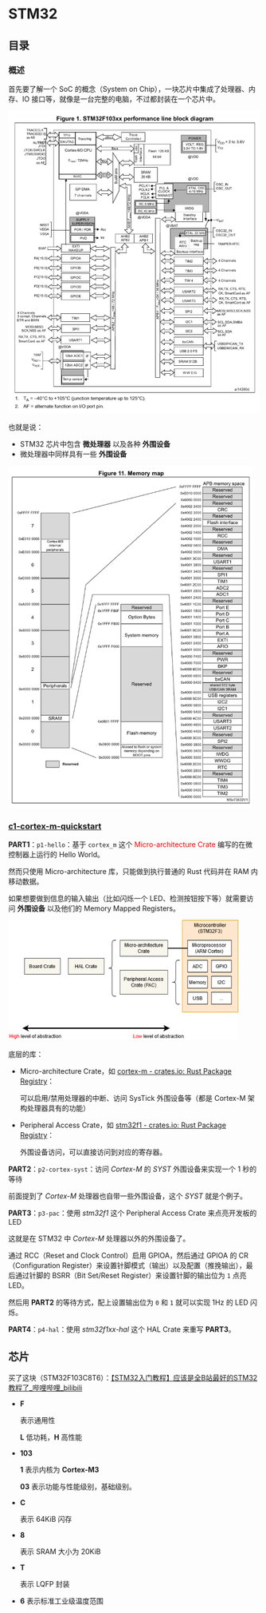 # STM32

## 目录

### 概述

首先要了解一个 SoC 的概念（System on Chip），一块芯片中集成了处理器、内存、IO 接口等，就像是一台完整的电脑，不过都封装在一个芯片中。

<img src="./assets/image-20241118131825994.png" alt="image-20241118131825994" style="zoom: 67%;" />

也就是说：

- STM32 芯片中包含 **微处理器** 以及各种 **外围设备**
- 微处理器中同样具有一些 **外围设备**

<img src="./assets/image-20241118131957860.png" alt="image-20241118131957860" style="zoom: 67%;" />

### [c1-cortex-m-quickstart](c1-cortex-m-quickstart/README.md)

**PART1**：`p1-hello`：基于 `cortex_m` 这个 <font color="red">Micro-architecture Crate</font> 编写的在微控制器上运行的 Hello World。

然而只使用 Micro-architecture 库，只能做到执行普通的 Rust 代码并在 RAM 内移动数据。

如果想要做到信息的输入输出（比如闪烁一个 LED、检测按钮按下等）就需要访问 **外围设备** 以及他们的 Memory Mapped Registers。

<img src="./assets/crates.png" alt="img" style="zoom: 80%;" />

底层的库：

- Micro-architecture Crate，如 [cortex-m - crates.io: Rust Package Registry](https://crates.io/crates/cortex-m)：

    可以启用/禁用处理器的中断、访问 SysTick 外围设备等（都是 Cortex-M 架构处理器具有的功能）

- Peripheral Access Crate，如 [stm32f1 - crates.io: Rust Package Registry](https://crates.io/crates/stm32f1)：

    外围设备访问，可以直接访问到对应的寄存器。

**PART2**：`p2-cortex-syst`：访问 *Cortex-M* 的 *SYST* 外围设备来实现一个 1 秒的等待

前面提到了 *Cortex-M* 处理器也自带一些外围设备，这个 *SYST* 就是个例子。

**PART3**：`p3-pac`：使用 *stm32f1* 这个 Peripheral Access Crate 来点亮开发板的 LED

这就是在 STM32  中 *Cortex-M* 处理器以外的外围设备了。

通过 RCC（Reset and Clock Control）启用 GPIOA，然后通过 GPIOA 的 CR（Configuration Register）来设置针脚模式（输出）以及配置（推挽输出），最后通过针脚的 BSRR（Bit Set/Reset Register）来设置针脚的输出位为 `1` 点亮 LED。

然后用 **PART2** 的等待方式，配上设置输出位为 `0` 和 `1` 就可以实现 1Hz 的 LED 闪烁。

**PART4**：`p4-hal`：使用 *stm32f1xx-hal* 这个 HAL Crate 来重写 **PART3**。

## 芯片

买了这块（STM32F103C8T6）：[【STM32入门教程】应该是全B站最好的STM32教程了_哔哩哔哩_bilibili](https://www.bilibili.com/video/BV12v4y1y7uV)

- **F**

    表示通用性

    **L** 低功耗，**H** 高性能

- **103**

    **1** 表示内核为 **Cortex-M3**

    **03** 表示功能与性能级别，基础级别。

- **C**

    表示 64KiB 闪存

- **8**

    表示 SRAM 大小为 20KiB

- **T**

    表示 LQFP 封装

- **6** 表示标准工业级温度范围
